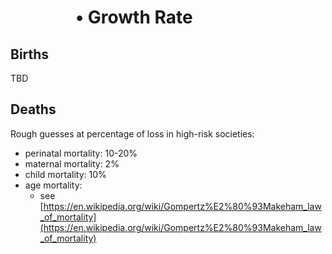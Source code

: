 #       • Growth Rate

## Births

TBD

## Deaths

Rough guesses at percentage of loss in high-risk societies:

* perinatal mortality: 10-20%
* maternal mortality: 2%
* child mortality: 10%
* age mortality:
  * see [https://en.wikipedia.org/wiki/Gompertz%E2%80%93Makeham_law_of_mortality](https://en.wikipedia.org/wiki/Gompertz%E2%80%93Makeham_law_of_mortality)
